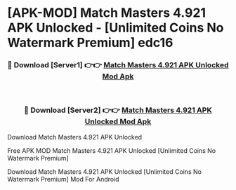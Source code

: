 # [APK-MOD] Match Masters 4.921 APK Unlocked - [Unlimited Coins No Watermark Premium] edc16



<div align="center">
<h3>🔴 Download [Server1] 👉👉 <a href="https://momento.my/?title=Match_Masters_4.921_APK_Unlocked">Match Masters 4.921 APK Unlocked Mod Apk</a></h3><br>

<h3>🔴 Download [Server2] 👉👉 <a href="https://momento.my/?title=Match_Masters_4.921_APK_Unlocked">Match Masters 4.921 APK Unlocked Mod Apk</a></h3>
</div>



Download Match Masters 4.921 APK Unlocked 

Free APK MOD Match Masters 4.921 APK Unlocked [Unlimited Coins No Watermark Premium]

Download Match Masters 4.921 APK Unlocked [Unlimited Coins No Watermark Premium] Mod For Android
